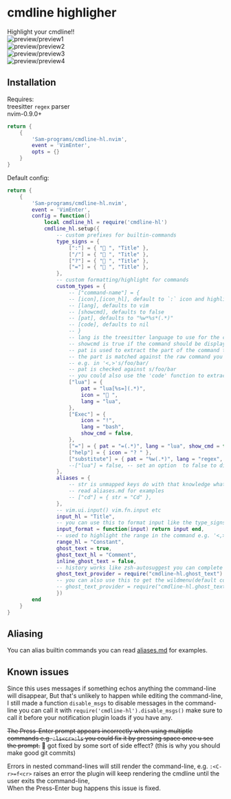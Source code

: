 # cmdline highligher
Highlight your cmdline!!  
![preview/preview1](preview/preview1.png)  
![preview/preview2](preview/preview2.png)  
![preview/preview3](preview/preview3.png)  
![preview/preview4](preview/preview4.png)  
## Installation
Requires:   
treesitter `regex` parser  
nvim-0.9.0+
```lua
return {
    {
        'Sam-programs/cmdline-hl.nvim',
        event = 'VimEnter',
        opts = {}
    }
}
```
Default config:
```lua
return {
    {
        'Sam-programs/cmdline-hl.nvim',
        event = 'VimEnter',
        config = function()
            local cmdline_hl = require('cmdline-hl')
            cmdline_hl.setup({
                -- custom prefixes for builtin-commands
                type_signs = {
                    [":"] = { " ", "Title" },
                    ["/"] = { " ", "Title" },
                    ["?"] = { " ", "Title" },
                    ["="] = { " ", "Title" },
                },
                -- custom formatting/highlight for commands
                custom_types = {
                    -- ["command-name"] = {
                    -- [icon],[icon_hl], default to `:` icon and highlight
                    -- [lang], defaults to vim
                    -- [showcmd], defaults to false
                    -- [pat], defaults to "%w*%s*(.*)"
                    -- [code], defaults to nil
                    -- }
                    -- lang is the treesitter language to use for the commands
                    -- showcmd is true if the command should be displayed or to only show the icon
                    -- pat is used to extract the part of the command that needs highlighting
                    -- the part is matched against the raw command you don't need to worry about ranges
                    -- e.g. in '<,>'s/foo/bar/
                    -- pat is checked against s/foo/bar
                    -- you could also use the 'code' function to extract the part that needs highlighting
                    ["lua"] = {
                        pat = "lua[%s=](.*)",
                        icon = " ",
                        lang = "lua",
                    },
                    ["Exec"] = {
                        icon = "!",
                        lang = "bash",
                        show_cmd = false,
                    },
                    ["="] = { pat = "=(.*)", lang = "lua", show_cmd = true },
                    ["help"] = { icon = "? " },
                    ["substitute"] = { pat = "%w(.*)", lang = "regex", show_cmd = true },
                    --["lua"] = false, -- set an option  to false to disable it
                },
                aliases = {
                    -- str is unmapped keys do with that knowledge what you will
                    -- read aliases.md for examples
                    -- ["cd"] = { str = "Cd" },
                },
                -- vim.ui.input() vim.fn.input etc
                input_hl = "Title",
                -- you can use this to format input like the type_signs table
                input_format = function(input) return input end,
                -- used to highlight the range in the command e.g. '<,>' in '<,>'s
                range_hl = "Constant",
                ghost_text = true,
                ghost_text_hl = "Comment",
                inline_ghost_text = false,
                -- history works like zsh-autosuggest you can complete it by pressing <up>
                ghost_text_provider = require("cmdline-hl.ghost_text").history,
                -- you can also use this to get the wildmenu(default completion)'s suggestion
                -- ghost_text_provider = require("cmdline-hl.ghost_text").history,
                })
        end
    }
}
```
## Aliasing
You can alias builtin commands you can read [aliases.md](/aliases.md) for examples.

## Known issues
Since this uses messages if something echos anything the command-line will disappear, But that's unlikely to happen while editing the command-line, 
I still made a function `disable_msgs` to disable messages in the command-line you can call it with `require('cmdline-hl').disable_msgs()` make sure to call it before your notification plugin loads if you have any.

~~The Press-Enter prompt appears incorrectly when using multiptle commands e.g. `:ls<cr>:ls` you could fix it by pressing space once u see the prompt.~~
🔨 got fixed by some sort of side effect? (this is why you should make good git commits)

Errors in nested command-lines will still render the command-line, e.g. `:<C-r>=f<cr>` raises an error the plugin will keep rendering the cmdline until the user exits the command-line,  
When the Press-Enter bug happens this issue is fixed.
